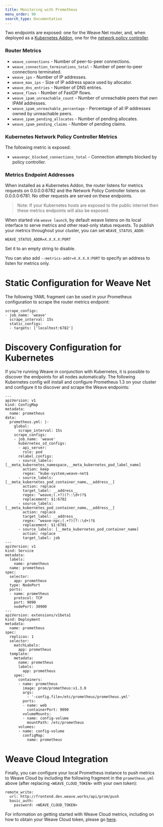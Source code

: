 ```yaml
---
title: Monitoring with Prometheus
menu_order: 90
search_type: Documentation
---
```


Two endpoints are exposed: one for the Weave Net router, and, when deployed as
a [Kubernetes Addon](/site/kubernetes/kube-addon.md), one for the [network policy
controller](/site/kubernetes/kube-addon.md#npc).

### Router Metrics

* `weave_connections` - Number of peer-to-peer connections.
* `weave_connection_terminations_total` - Number of peer-to-peer
  connections terminated.
* `weave_ips` - Number of IP addresses.
* `weave_max_ips` - Size of IP address space used by allocator.
* `weave_dns_entries` - Number of DNS entries.
* `weave_flows` - Number of FastDP flows.
* `weave_ipam_unreachable_count` - Number of unreachable peers that own IPAM addresses.
* `weave_ipam_unreachable_percentage` - Percentage of all IP addresses owned by unreachable peers.
* `weave_ipam_pending_allocates` - Number of pending allocates.
* `weave_ipam_pending_claims` - Number of pending claims.

### Kubernetes Network Policy Controller Metrics

The following metric is
exposed:

* `weavenpc_blocked_connections_total` - Connection attempts blocked
  by policy controller.

### Metrics Endpoint Addresses

When installed as a Kubernetes Addon, the router listens for metrics
requests on 0.0.0.0:6782 and the Network Policy Controller listens on
0.0.0.0:6781.  No other requests are served on these endpoints.

>Note: If your Kubernetes hosts are exposed to the public internet
then these metrics endpoints will also be exposed.

When started via `weave launch`, by default weave listens on its local
interface to serve metrics and other read-only status requests. To
publish your metrics throughout your cluster, you can set
`WEAVE_STATUS_ADDR`:

`WEAVE_STATUS_ADDR=X.X.X.X:PORT`

Set it to an empty string to disable.

You can also add `--metrics-addr=X.X.X.X:PORT` to specify an address
to listen for metrics only.


# Static Configuration for Weave Net

The following YAML fragment can be used in your Prometheus configuration to
scrape the router metrics endpoint:

```
scrape_configs:
- job_name: 'weave'
  scrape_interval: 15s
  static_configs:
  - targets: ['localhost:6782']
```

# Discovery Configuration for Kubernetes

If you're running Weave in conjunction with Kubernetes, it is possible
to discover the endpoints for all nodes automatically. The following
Kubernetes config will install and configure Prometheus 1.3 on your
cluster and configure it to discover and scrape the Weave endpoints:

```
---
apiVersion: v1
kind: ConfigMap
metadata:
  name: prometheus
data:
  prometheus.yml: |-
    global:
      scrape_interval: 15s
    scrape_configs:
    - job_name: 'weave'
      kubernetes_sd_configs:
      - api_server:
        role: pod
      relabel_configs:
      - source_labels: [__meta_kubernetes_namespace,__meta_kubernetes_pod_label_name]
        action: keep
        regex: ^kube-system;weave-net$
      - source_labels: [__meta_kubernetes_pod_container_name,__address__]
        action: replace
        target_label: __address__
        regex: ^weave;(.+?)(?::\d+)?$
        replacement: $1:6782
      - source_labels: [__meta_kubernetes_pod_container_name,__address__]
        action: replace
        target_label: __address__
        regex: ^weave-npc;(.+?)(?::\d+)?$
        replacement: $1:6781
      - source_labels: [__meta_kubernetes_pod_container_name]
        action: replace
        target_label: job
---
apiVersion: v1
kind: Service
metadata:
  labels:
    name: prometheus
  name: prometheus
spec:
  selector:
    app: prometheus
  type: NodePort
  ports:
  - name: prometheus
    protocol: TCP
    port: 9090
    nodePort: 30900
---
apiVersion: extensions/v1beta1
kind: Deployment
metadata:
  name: prometheus
spec:
  replicas: 1
  selector:
    matchLabels:
      app: prometheus
  template:
    metadata:
      name: prometheus
      labels:
        app: prometheus
    spec:
      containers:
      - name: prometheus
        image: prom/prometheus:v1.3.0
        args:
          - '-config.file=/etc/prometheus/prometheus.yml'
        ports:
        - name: web
          containerPort: 9090
        volumeMounts:
        - name: config-volume
          mountPath: /etc/prometheus
      volumes:
      - name: config-volume
        configMap:
          name: prometheus
```

# Weave Cloud Integration

Finally, you can configure your local Prometheus instance to push
metrics to Weave Cloud by including the following fragment in the
`prometheus.yml` above (after replacing `<WEAVE_CLOUD_TOKEN>` with
your own token):

```
remote_write:
  url: http://frontend.dev.weave.works/api/prom/push
  basic_auth:
    password: <WEAVE_CLOUD_TOKEN>
```

For information on getting started with Weave Cloud metrics, including
on how to obtain your Weave Cloud token, please go
[here](https://github.com/weaveworks/cortex).
